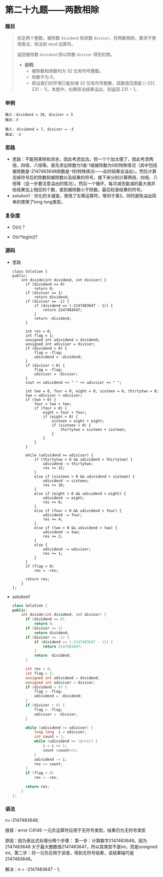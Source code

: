 # 第二十九题——两数相除

### 题目

> 给定两个整数，被除数 `dividend` 和除数 `divisor`。将两数相除，要求不使用乘法、除法和 mod 运算符。
>
> 返回被除数 `dividend` 除以除数 `divisor` 得到的商。
>
> - **说明:**
>   - 被除数和除数均为 32 位有符号整数。
>   - 除数不为 0。
>   - 假设我们的环境只能存储 32 位有符号整数，其数值范围是 [−231,  231 − 1]。本题中，如果除法结果溢出，则返回 231 − 1。

### 举例

```
输入：dividend = 10, divisor = 3
输出：3

输入: dividend = 7, divisor = -3
输出: -2
```

### 思路

* 思路：不能用乘除和求余，因此考虑加法。但一个个加太慢了，因此考虑两倍，四倍，八倍等。首先求出除数为1或-1或被除数为0的特殊情况（其中包括被除数是-2147483648除数是-1的特殊情况——此时结果会溢出）。然后计算去掉符号后的除数和被除数以及结果的符号，接下来分别计算两倍、四倍、八倍等（这一步要注意溢出的情况）。然后一个循环，每次减去能减的最大值并给结果加上相应的个数，直到被除数小于除数。最后检查结果的符号。
* solution1：优化的关键是，使用了左移运算符，等同于乘2。同时避免溢出简单的使用了long long类型。

### 复杂度

- O(n)？

- O(n*log(n))?

### 源码

* 思路

  ```
  class Solution {
  public:
      int divide(int dividend, int divisor) {
  		if (dividend == 0)
  			return 0;
  		if (divisor == 1) 
  			return dividend;			
  		if (divisor == -1) {
  			if (dividend == (-2147483647 - 1)) {
  				return 2147483647;
  			}				
  			return -dividend;
  		}			
  
  		int res = 0;
  		int flag = 1;
  		unsigned int udividend = dividend;
  		unsigned int udivisor = divisor;
  		if (dividend < 0) {
  			flag = -flag;
  			udividend = -dividend;
  		}
  		if (divisor < 0) {
  			flag = -flag;
  			udivisor = -divisor;
  		}
  		cout << udividend << " " << udivisor << " ";
  		
  		int two = 0, four = 0, eight = 0, sixteen = 0, thirtytwo = 0;
  		two = udivisor + udivisor;
  		if (two > 0) {
  			four = two + two;
  			if (four > 0) {
  				eight = four + four;
  				if (eight > 0) {
  					sixteen = eight + eight;
  					if (sixteen > 0) {
  						thirtytwo = sixteen + sixteen;
  					}
  				}
  			}
  		}
  
  		while (udividend >= udivisor) {
  			if (thirtytwo > 0 && udividend > thirtytwo) {
  				udividend -= thirtytwo;
  				res += 32;
  			}
  			else if (sixteen > 0 && udividend > sixteen) {
  				udividend -= sixteen;
  				res += 16;
  			}
  			else if (eight > 0 && udividend > eight) {
  				udividend -= eight;
  				res += 8;
  			}
  			else if (four > 0 && udividend > four) {
  				udividend -= four;
  				res += 4;
  			}
  			else if (two > 0 && udividend > two) {
  				udividend -= two;
  				res += 2;
  			}
  			else {
  				udividend -= udivisor;
  				res += 1;
  			}
  		}
  		if (flag < 0)
  			res = -res;
  
  		return res;
      }
  };
  ```

* solution1

  ```c++
  class Solution {
  public:
      int divide(int dividend, int divisor) {
  		if (dividend == 0)
  			return 0;
  		if (divisor == 1) 
  			return dividend;			
  		if (divisor == -1) {
  			if (dividend == (-2147483647 - 1)) {
  				return 2147483647;
  			}				
  			return -dividend;
  		}			
  
  		int res = 0;
  		int flag = 1;
  		unsigned int udividend = dividend;
  		unsigned int udivisor = divisor;
  		if (dividend < 0) {
  			flag = -flag;
  			udividend = -dividend;
  		}
  		if (divisor < 0) {
  			flag = -flag;
  			udivisor = -divisor;
  		}
  
  		while (udividend >= udivisor) {
  			long long  i = udivisor;
  			int count = 1;
  			while (udividend >= (i<<1)) {
  				i = i << 1;
  				count =count<<1;
  			}
  			udividend -= i;
  			res += count;
  		}
  		if (flag < 0)
  			res = -res;
  		
  		return res;
      }
  };
  ```

### 语法

n=-2147483648;  

报错：error C4146 一元负运算符应用于无符号类型，结果仍为无符号类型

原因：因为表达式处理分两个步骤： 第一步：计算数字2147483648。因为2147483648 大于最大整数值2147483647，所以其类型不是int，而是unsigned int。第二步：将一元负应用于该值，得到无符号结果，该结果碰巧是 2147483648。

解决：n = -2147483647 - 1;
